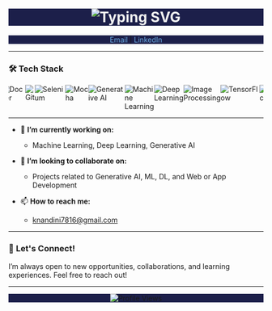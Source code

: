 ## 

<h1 align="center" style="background-color:#1c1f4a; color:#f0f0f0;">
 <img src="https://readme-typing-svg.demolab.com?font=Fira+Code&weight=600&size=30&pause=1000&color=6CACE4&center=true&vCenter=true&width=435&lines=Hii👋%2C+I'm+Nandini+Kuppala" alt="Typing SVG" />

  </a>
</h1>

<p align="center" style="background-color:#1c1f4a;">
  <a href="mailto:knandini7816@gmail.com" style="color:#6CACE4; text-decoration:none;">Email</a> |
  <a href="https://www.linkedin.com/in/nandini-kuppala/" style="color:#6CACE4; text-decoration:none;">LinkedIn</a> 
</p>

---

### 🛠️ **Tech Stack**

<p align="center" style="background-color:#1c1f4a;">
  <div style="display: flex; overflow: hidden; justify-content: center;">
    <img src="https://img.shields.io/badge/Python-3670A0?style=for-the-badge&logo=python&logoColor=ffdd54" alt="Python" />
    <img src="https://img.shields.io/badge/JavaScript-F7DF1E?style=for-the-badge&logo=javascript&logoColor=black" alt="JavaScript" />
    <img src="https://img.shields.io/badge/MySQL-4479A1?style=for-the-badge&logo=mysql&logoColor=white" alt="MySQL" />
    <img src="https://img.shields.io/badge/MongoDB-47A248?style=for-the-badge&logo=mongodb&logoColor=white" alt="MongoDB" />
    <img src="https://img.shields.io/badge/Flask-000000?style=for-the-badge&logo=flask&logoColor=white" alt="Flask" />
    <img src="https://img.shields.io/badge/Docker-2496ED?style=for-the-badge&logo=docker&logoColor=white" alt="Docker" />
    <img src="https://img.shields.io/badge/Git-F05032?style=for-the-badge&logo=git&logoColor=white" alt="Git" />
    <img src="https://img.shields.io/badge/Selenium-43B02A?style=for-the-badge&logo=selenium&logoColor=white" alt="Selenium" />
    <img src="https://img.shields.io/badge/Mocha-8D6748?style=for-the-badge&logo=mocha&logoColor=white" alt="Mocha" />
    <img src="https://img.shields.io/badge/Generative_AI-FF6F00?style=for-the-badge&logo=tensorflow&logoColor=white" alt="Generative AI" />
    <img src="https://img.shields.io/badge/Machine_Learning-FF6F00?style=for-the-badge&logo=pytorch&logoColor=white" alt="Machine Learning" />
    <img src="https://img.shields.io/badge/Deep_Learning-EE4C2C?style=for-the-badge&logo=pytorch&logoColor=white" alt="Deep Learning" />
    <img src="https://img.shields.io/badge/Image_Processing-FF6F00?style=for-the-badge&logo=opencv&logoColor=white" alt="Image Processing" />
    <img src="https://img.shields.io/badge/TensorFlow-FF6F00?style=for-the-badge&logo=tensorflow&logoColor=white" alt="TensorFlow" />
    <img src="https://img.shields.io/badge/PyTorch-EE4C2C?style=for-the-badge&logo=pytorch&logoColor=white" alt="PyTorch" />
    <img src="https://img.shields.io/badge/Web_Development-F7DF1E?style=for-the-badge&logo=javascript&logoColor=black" alt="Web Development" />
    <img src="https://img.shields.io/badge/App_Development-02569B?style=for-the-badge&logo=flutter&logoColor=white" alt="App Development" />
    <img src="https://img.shields.io/badge/Streamlit-FF4B4B?style=for-the-badge&logo=streamlit&logoColor=white" alt="Streamlit" />
  </div>
</p>

---

- 🔭 **I’m currently working on:**  
  - Machine Learning, Deep Learning, Generative AI

- 👯 **I’m looking to collaborate on:**  
  - Projects related to Generative AI, ML, DL, and Web or App Development
  
- 📫 **How to reach me:**  
  - knandini7816@gmail.com

---

### 🤝 **Let's Connect!**

I’m always open to new opportunities, collaborations, and learning experiences. Feel free to reach out!

---

<p align="center" style="background-color:#1c1f4a;">
  <img src="https://komarev.com/ghpvc/?username=nandini-queen-of-my-world&style=flat-square&color=blue" alt="Profile Views" />
</p>
